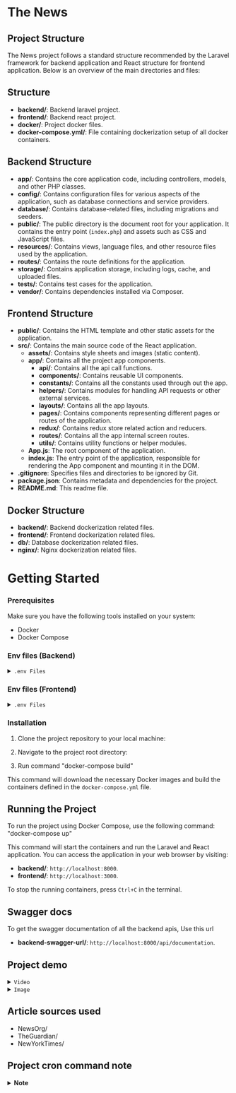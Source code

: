 # The News
## Project Structure

The News project follows a standard structure recommended by the Laravel framework for backend application and React structure for frontend application. Below is an overview of the main directories and files:

## Structure
- **backend/**: Backend laravel project.
- **frontend/**: Backend react project.
- **docker/**: Project docker files.
- **docker-compose.yml/**: File containing dockerization setup of all docker containers.

## Backend Structure
- **app/**: Contains the core application code, including controllers, models, and other PHP classes.
- **config/**: Contains configuration files for various aspects of the application, such as database connections and service providers.
- **database/**: Contains database-related files, including migrations and seeders.
- **public/**: The public directory is the document root for your application. It contains the entry point (`index.php`) and assets such as CSS and JavaScript files.
- **resources/**: Contains views, language files, and other resource files used by the application.
- **routes/**: Contains the route definitions for the application.
- **storage/**: Contains application storage, including logs, cache, and uploaded files.
- **tests/**: Contains test cases for the application.
- **vendor/**: Contains dependencies installed via Composer.

## Frontend Structure
- **public/**: Contains the HTML template and other static assets for the application.
- **src/**: Contains the main source code of the React application.
  - **assets/**: Contains style sheets and images (static content).
  - **app/**: Contains all the project app components.
    - **api/**: Contains all the api call functions.
    - **components/**: Contains reusable UI components.
    - **constants/**: Contains all the constants used through out the app.
    - **helpers/**: Contains modules for handling API requests or other external services.
    - **layouts/**: Contains all the app layouts.
    - **pages/**: Contains components representing different pages or routes of the application.
    - **redux/**: Contains redux store related action and reducers.
    - **routes/**: Contains all the app internal screen routes.
    - **utils/**: Contains utility functions or helper modules.
  - **App.js**: The root component of the application.
  - **index.js**: The entry point of the application, responsible for rendering the App component and mounting it in the DOM.
- **.gitignore**: Specifies files and directories to be ignored by Git.
- **package.json**: Contains metadata and dependencies for the project.
- **README.md**: This readme file.

## Docker Structure
- **backend/**: Backend dockerization related files.
- **frontend/**: Frontend dockerization related files.
- **db/**: Database dockerization related files.
- **nginx/**: Nginx dockerization related files.

# Getting Started

### Prerequisites

Make sure you have the following tools installed on your system:

- Docker
- Docker Compose

### Env files (Backend)
<details>
  <summary><code>.env Files</code></summary>
  ## Usage

  1. Go to backend directory and Rename `.env.example` to `.env`.
  2. Open the `.env` file in a text editor.
  3. Modify the values of the environment variables to match your specific configuration.

**Note**: Ensure that sensitive information, such as API tokens and passwords, are properly secured and not exposed in version control.

</details>

### Env files (Frontend)
<details>
  <summary><code>.env Files</code></summary>
  ## Usage

  1. Go to frontend directory and Create `.env` file.
  2. Place following env variables there

- REACT_APP_API_END_POINT="http://127.0.0.1:8000/api/v1"

**Note**: Ensure that sensitive information, such as API tokens and passwords, are properly secured and not exposed in version control.

</details>

### Installation

1. Clone the project repository to your local machine:

2. Navigate to the project root directory:

3. Run command "docker-compose build"

This command will download the necessary Docker images and build the containers defined in the `docker-compose.yml` file.

## Running the Project

To run the project using Docker Compose, use the following command: "docker-compose up"

This command will start the containers and run the Laravel and React application. You can access the application in your web browser by visiting:

- **backend/**: `http://localhost:8000`.
- **frontend/**: `http://localhost:3000`.

To stop the running containers, press `Ctrl+C` in the terminal.


## Swagger docs
To get the swagger documentation of all the backend apis, Use this url
- **backend-swagger-url/**: `http://localhost:8000/api/documentation`.

## Project demo
<details>
  <summary><code>Video</code></summary>

  To see a demonstration of the project in action, you can watch the following video:

  [![Project Demo](https://drive.google.com/file/d/1HY5Q272b5i4ovJdBWOmGVoowPYXV4_Wl/view?usp=sharing)](https://drive.google.com/file/d/1HY5Q272b5i4ovJdBWOmGVoowPYXV4_Wl/view?usp=sharing)
  

</details>

<details>
  <summary><code>Image</code></summary>

  Here is an image showcasing a swagger ui of project:

  ![Project Image](https://drive.google.com/file/d/18G2Dh2aDNTDDN4rgpQpXdFM3cn7H-xuj/view?usp=sharing)

  Link: https://drive.google.com/file/d/18G2Dh2aDNTDDN4rgpQpXdFM3cn7H-xuj/view?usp=sharing

</details>

## Article sources used
- NewsOrg/
- TheGuardian/
- NewYorkTimes/

## Project cron command note
<details>
  <summary><strong>Note</strong></summary>
  
  On setting up project and running with "docker-compose up", backend cron command will fetch all the news articles from the sources. After that cron command will run every day at 13:00.

</details>